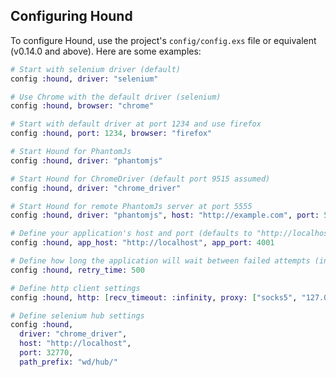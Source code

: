 ## Configuring Hound

To configure Hound, use the project's `config/config.exs` file or equivalent (v0.14.0 and above). Here are some examples:

```elixir
# Start with selenium driver (default)
config :hound, driver: "selenium"
```

```elixir
# Use Chrome with the default driver (selenium)
config :hound, browser: "chrome"
```

```elixir
# Start with default driver at port 1234 and use firefox
config :hound, port: 1234, browser: "firefox"
```

```elixir
# Start Hound for PhantomJs
config :hound, driver: "phantomjs"
```

```elixir
# Start Hound for ChromeDriver (default port 9515 assumed)
config :hound, driver: "chrome_driver"
```

```elixir
# Start Hound for remote PhantomJs server at port 5555
config :hound, driver: "phantomjs", host: "http://example.com", port: 5555
```

```elixir
# Define your application's host and port (defaults to "http://localhost:4001")
config :hound, app_host: "http://localhost", app_port: 4001
```

```elixir
# Define how long the application will wait between failed attempts (in miliseconds)
config :hound, retry_time: 500
```

```elixir
# Define http client settings
config :hound, http: [recv_timeout: :infinity, proxy: ["socks5", "127.0.0.1", "9050"]]
```

```elixir
# Define selenium hub settings
config :hound,
  driver: "chrome_driver",
  host: "http://localhost",
  port: 32770,
  path_prefix: "wd/hub/"
```
